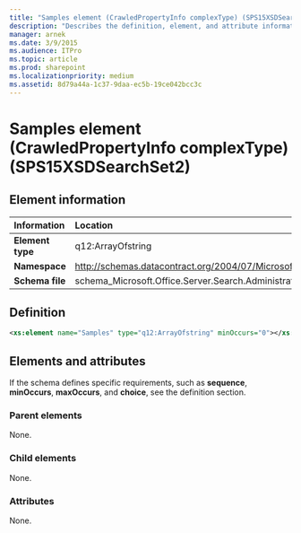```yaml
---
title: "Samples element (CrawledPropertyInfo complexType) (SPS15XSDSearchSet2)"
description: "Describes the definition, element, and attribute information for the Samples element (CrawledPropertyInfo complexType) (SPS15XSDSearchSet2)."
manager: arnek
ms.date: 3/9/2015
ms.audience: ITPro
ms.topic: article
ms.prod: sharepoint
ms.localizationpriority: medium
ms.assetid: 8d79a44a-1c37-9daa-ec5b-19ce042bcc3c
---
```


# Samples element (CrawledPropertyInfo complexType) (SPS15XSDSearchSet2)

 
  
## Element information

| Information | Location |
|:-----|:-----|
|**Element type**|q12:ArrayOfstring|
|**Namespace**|http://schemas.datacontract.org/2004/07/Microsoft.Office.Server.Search.Administration|
|**Schema file**|schema_Microsoft.Office.Server.Search.Administration.xsd|
   
## Definition

```XML
<xs:element name="Samples" type="q12:ArrayOfstring" minOccurs="0"></xs:element>

```

## Elements and attributes

If the schema defines specific requirements, such as **sequence**, **minOccurs**, **maxOccurs**, and **choice**, see the definition section. 
  
### Parent elements

None.
  
### Child elements

None.
  
### Attributes

None.
  

